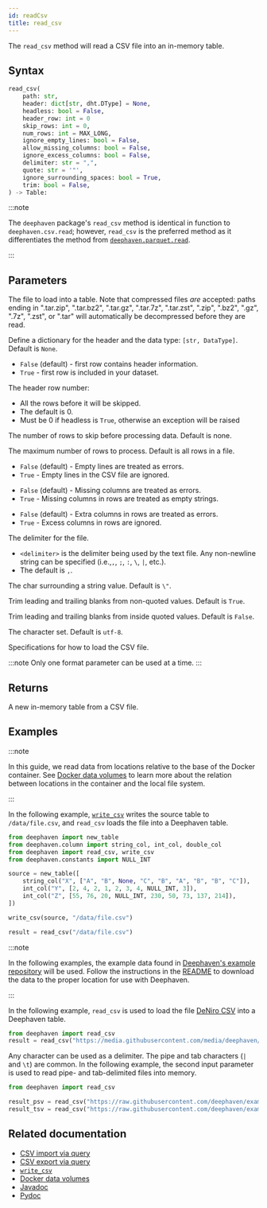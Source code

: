 ```yaml
---
id: readCsv
title: read_csv
---
```


The `read_csv` method will read a CSV file into an in-memory table.

## Syntax

```python syntax
read_csv(
    path: str,
    header: dict[str, dht.DType] = None,
    headless: bool = False,
    header_row: int = 0
    skip_rows: int = 0,
    num_rows: int = MAX_LONG,
    ignore_empty_lines: bool = False,
    allow_missing_columns: bool = False,
    ignore_excess_columns: bool = False,
    delimiter: str = ",",
    quote: str = '"',
    ignore_surrounding_spaces: bool = True,
    trim: bool = False,
) -> Table:
```

:::note

The `deephaven` package's `read_csv` method is identical in function to `deephaven.csv.read`; however, `read_csv` is the preferred method as it differentiates the method from [`deephaven.parquet.read`](../Parquet/readTable.md).

:::

## Parameters

<ParamTable>
<Param name="path" type="str">

The file to load into a table. Note that compressed files _are_ accepted: paths ending in ".tar.zip", ".tar.bz2", ".tar.gz", ".tar.7z", ".tar.zst", ".zip", ".bz2", ".gz", ".7z", ".zst", or ".tar" will automatically be decompressed before they are read.

</Param>
<Param name="header" type="dict" optional>

Define a dictionary for the header and the data type: `[str, DataType]`. Default is `None`.

</Param>
<Param name="headless" type="bool" optional>

- `False` (default) - first row contains header information.
- `True` - first row is included in your dataset.

</Param>
<Param name="header_row" type="int" optional>

The header row number:

- All the rows before it will be skipped.
- The default is 0.
- Must be 0 if headless is `True`, otherwise an exception will be raised

</Param>
<Param name="skip_rows" type="int" optional>

The number of rows to skip before processing data. Default is none.

</Param>
<Param name="num_rows" type="int" optional>

The maximum number of rows to process. Default is all rows in a file.

</Param>
<Param name="ignore_empty_lines" type="bool" optional>

- `False` (default) - Empty lines are treated as errors.
- `True` - Empty lines in the CSV file are ignored.

</Param>
<Param name="allow_missing_columns" type="bool" optional>

- `False` (default) - Missing columns are treated as errors.
- `True` - Missing columns in rows are treated as empty strings.

</Param>
<Param name="ignore_excess_columns" type="bool" optional>

- `False` (default) - Extra columns in rows are treated as errors.
- `True` - Excess columns in rows are ignored.

</Param>
<Param name="delimiter" type="char" optional>

The delimiter for the file.

- `<delimiter>` is the delimiter being used by the text file. Any non-newline string can be specified (i.e.,`,`, `;`, `:`, `\`, `|`, etc.).
- The default is `,`.

</Param>
<Param name="quote" type="char" optional>

The char surrounding a string value. Default is `\"`.

</Param>
<Param name="ignore_surrounding_spaces" type="bool" optional>

Trim leading and trailing blanks from non-quoted values. Default is `True`.

</Param>
<Param name="trim" type="bool" optional>

Trim leading and trailing blanks from inside quoted values. Default is `False`.

</Param>
<Param name="charset" type="str" optional>

The character set. Default is `utf-8`.

</Param>
<Param name="csvSpecs" type="CsvSpecs" optional>

Specifications for how to load the CSV file.

</Param>
</ParamTable>

:::note
Only one format parameter can be used at a time.
:::

## Returns

A new in-memory table from a CSV file.

## Examples

:::note

In this guide, we read data from locations relative to the base of the Docker container. See [Docker data volumes](../../../conceptual/docker-data-volumes.md) to learn more about the relation between locations in the container and the local file system.

:::

In the following example, [`write_csv`](./writeCsv.md) writes the source table to `/data/file.csv`, and `read_csv` loads the file into a Deephaven table.

```python order=source,result
from deephaven import new_table
from deephaven.column import string_col, int_col, double_col
from deephaven import read_csv, write_csv
from deephaven.constants import NULL_INT

source = new_table([
    string_col("X", ["A", "B", None, "C", "B", "A", "B", "B", "C"]),
    int_col("Y", [2, 4, 2, 1, 2, 3, 4, NULL_INT, 3]),
    int_col("Z", [55, 76, 20, NULL_INT, 230, 50, 73, 137, 214]),
])

write_csv(source, "/data/file.csv")

result = read_csv("/data/file.csv")
```

:::note

In the following examples, the example data found in [Deephaven's example repository](https://github.com/deephaven/examples) will be used. Follow the instructions in the [README](https://github.com/deephaven/examples/blob/main/README.md) to download the data to the proper location for use with Deephaven.

:::

In the following example, `read_csv` is used to load the file [DeNiro CSV](https://media.githubusercontent.com/media/deephaven/examples/main/DeNiro/csv/deniro.csv) into a Deephaven table.

```python
from deephaven import read_csv
result = read_csv("https://media.githubusercontent.com/media/deephaven/examples/main/DeNiro/csv/deniro.csv")
```

Any character can be used as a delimiter. The pipe and tab characters (`|` and `\t`) are common. In the following example, the second input parameter is used to read pipe- and tab-delimited files into memory.

```python order=result_psv,result_tsv
from deephaven import read_csv

result_psv = read_csv("https://raw.githubusercontent.com/deephaven/examples/main/DeNiro/csv/deniro.psv", delimiter="|")
result_tsv = read_csv("https://raw.githubusercontent.com/deephaven/examples/main/DeNiro/csv/deniro.tsv", delimiter="\t")
```

## Related documentation

- [CSV import via query](../../../how-to-guides/data-import-export/csv-import.md)
- [CSV export via query](../../../how-to-guides/data-import-export/csv-export.md)
- [`write_csv`](./writeCsv.md)
- [Docker data volumes](../../../conceptual/docker-data-volumes.md)
- [Javadoc](<https://deephaven.io/core/javadoc/io/deephaven/csv/CsvTools.html#readCsv(java.nio.file.Path)>)
- [Pydoc](https://deephaven.io/core/pydoc/code/deephaven.html#deephaven.read_csv)
